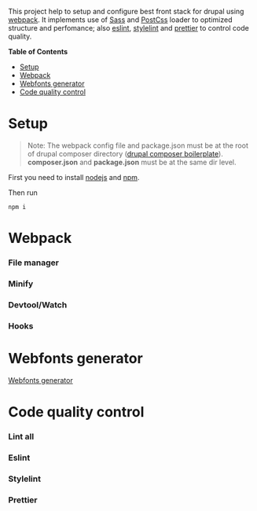 This project help to setup and configure best front stack for drupal using [webpack](https://webpack.js.org/). It implements use of [Sass](https://sass-lang.com/) and [PostCss](https://postcss.org/) loader to optimized structure and perfomance; also [eslint](https://eslint.org/), [stylelint](https://stylelint.io/) and [prettier](https://prettier.io/) to control code quality.

**Table of Contents**

- [Setup](#setup)
- [Webpack](#webpack)
- [Webfonts generator](#webfonts-generator)
- [Code quality control](#code-quality-control)

# Setup

> Note: The webpack config file and package.json must be at the root of drupal composer directory ([drupal composer boilerplate](https://github.com/HasinaNjaratin/drupal8-boilerplate)). __composer.json__ and __package.json__ must be at the same dir level. 

First you need to install [nodejs](https://nodejs.org/) and [npm](https://www.npmjs.com/).

Then run

```
npm i
```

# Webpack

### File manager

### Minify

### Devtool/Watch

### Hooks

# Webfonts generator

[Webfonts generator](https://www.npmjs.com/package/webfonts-generator)

# Code quality control

### Lint all

### Eslint

### Stylelint

### Prettier